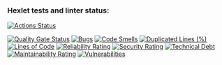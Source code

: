 ### Hexlet tests and linter status:
[![Actions Status](https://github.com/YanaTryastsyna/python-project-49/actions/workflows/hexlet-check.yml/badge.svg)](https://github.com/YanaTryastsyna/python-project-49/actions)

[![Quality Gate Status](https://sonarcloud.io/api/project_badges/measure?project=YanaTryastsyna_python-project-49&metric=alert_status)](https://sonarcloud.io/summary/new_code?id=YanaTryastsyna_python-project-49)
[![Bugs](https://sonarcloud.io/api/project_badges/measure?project=YanaTryastsyna_python-project-49&metric=bugs)](https://sonarcloud.io/summary/new_code?id=YanaTryastsyna_python-project-49)
[![Code Smells](https://sonarcloud.io/api/project_badges/measure?project=YanaTryastsyna_python-project-49&metric=code_smells)](https://sonarcloud.io/summary/new_code?id=YanaTryastsyna_python-project-49)
[![Duplicated Lines (%)](https://sonarcloud.io/api/project_badges/measure?project=YanaTryastsyna_python-project-49&metric=duplicated_lines_density)](https://sonarcloud.io/summary/new_code?id=YanaTryastsyna_python-project-49)
[![Lines of Code](https://sonarcloud.io/api/project_badges/measure?project=YanaTryastsyna_python-project-49&metric=ncloc)](https://sonarcloud.io/summary/new_code?id=YanaTryastsyna_python-project-49)
[![Reliability Rating](https://sonarcloud.io/api/project_badges/measure?project=YanaTryastsyna_python-project-49&metric=reliability_rating)](https://sonarcloud.io/summary/new_code?id=YanaTryastsyna_python-project-49)
[![Security Rating](https://sonarcloud.io/api/project_badges/measure?project=YanaTryastsyna_python-project-49&metric=security_rating)](https://sonarcloud.io/summary/new_code?id=YanaTryastsyna_python-project-49)
[![Technical Debt](https://sonarcloud.io/api/project_badges/measure?project=YanaTryastsyna_python-project-49&metric=sqale_index)](https://sonarcloud.io/summary/new_code?id=YanaTryastsyna_python-project-49)
[![Maintainability Rating](https://sonarcloud.io/api/project_badges/measure?project=YanaTryastsyna_python-project-49&metric=sqale_rating)](https://sonarcloud.io/summary/new_code?id=YanaTryastsyna_python-project-49)
[![Vulnerabilities](https://sonarcloud.io/api/project_badges/measure?project=YanaTryastsyna_python-project-49&metric=vulnerabilities)](https://sonarcloud.io/summary/new_code?id=YanaTryastsyna_python-project-49)